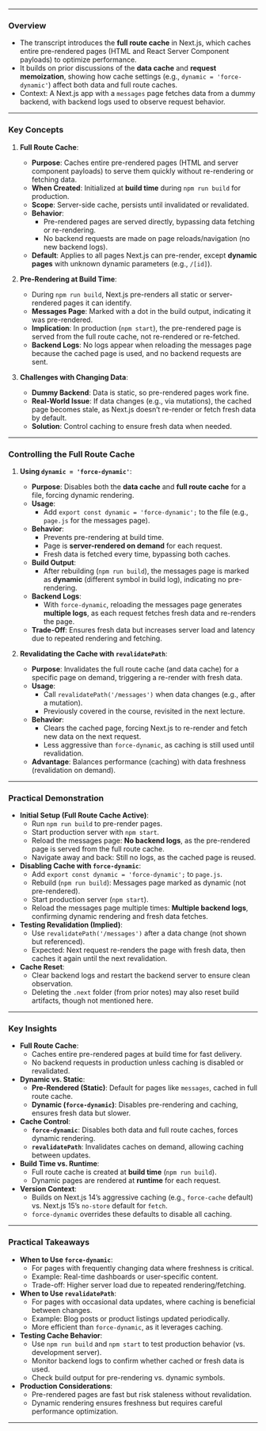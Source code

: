 
---
### **Overview**
- The transcript introduces the **full route cache** in Next.js, which caches entire pre-rendered pages (HTML and React Server Component payloads) to optimize performance.
- It builds on prior discussions of the **data cache** and **request memoization**, showing how cache settings (e.g., `dynamic = 'force-dynamic'`) affect both data and full route caches.
- Context: A Next.js app with a `messages` page fetches data from a dummy backend, with backend logs used to observe request behavior.

---

### **Key Concepts**
1. **Full Route Cache**:
   - **Purpose**: Caches entire pre-rendered pages (HTML and server component payloads) to serve them quickly without re-rendering or fetching data.
   - **When Created**: Initialized at **build time** during `npm run build` for production.
   - **Scope**: Server-side cache, persists until invalidated or revalidated.
   - **Behavior**:
     - Pre-rendered pages are served directly, bypassing data fetching or re-rendering.
     - No backend requests are made on page reloads/navigation (no new backend logs).
   - **Default**: Applies to all pages Next.js can pre-render, except **dynamic pages** with unknown dynamic parameters (e.g., `/[id]`).

2. **Pre-Rendering at Build Time**:
   - During `npm run build`, Next.js pre-renders all static or server-rendered pages it can identify.
   - **Messages Page**: Marked with a dot in the build output, indicating it was pre-rendered.
   - **Implication**: In production (`npm start`), the pre-rendered page is served from the full route cache, not re-rendered or re-fetched.
   - **Backend Logs**: No logs appear when reloading the messages page because the cached page is used, and no backend requests are sent.

3. **Challenges with Changing Data**:
   - **Dummy Backend**: Data is static, so pre-rendered pages work fine.
   - **Real-World Issue**: If data changes (e.g., via mutations), the cached page becomes stale, as Next.js doesn’t re-render or fetch fresh data by default.
   - **Solution**: Control caching to ensure fresh data when needed.

---

### **Controlling the Full Route Cache**
1. **Using `dynamic = 'force-dynamic'`**:
   - **Purpose**: Disables both the **data cache** and **full route cache** for a file, forcing dynamic rendering.
   - **Usage**:
     - Add `export const dynamic = 'force-dynamic';` to the file (e.g., `page.js` for the messages page).
   - **Behavior**:
     - Prevents pre-rendering at build time.
     - Page is **server-rendered on demand** for each request.
     - Fresh data is fetched every time, bypassing both caches.
   - **Build Output**:
     - After rebuilding (`npm run build`), the messages page is marked as **dynamic** (different symbol in build log), indicating no pre-rendering.
   - **Backend Logs**:
     - With `force-dynamic`, reloading the messages page generates **multiple logs**, as each request fetches fresh data and re-renders the page.
   - **Trade-Off**: Ensures fresh data but increases server load and latency due to repeated rendering and fetching.

2. **Revalidating the Cache with `revalidatePath`**:
   - **Purpose**: Invalidates the full route cache (and data cache) for a specific page on demand, triggering a re-render with fresh data.
   - **Usage**:
     - Call `revalidatePath('/messages')` when data changes (e.g., after a mutation).
     - Previously covered in the course, revisited in the next lecture.
   - **Behavior**:
     - Clears the cached page, forcing Next.js to re-render and fetch new data on the next request.
     - Less aggressive than `force-dynamic`, as caching is still used until revalidation.
   - **Advantage**: Balances performance (caching) with data freshness (revalidation on demand).

---

### **Practical Demonstration**
- **Initial Setup (Full Route Cache Active)**:
  - Run `npm run build` to pre-render pages.
  - Start production server with `npm start`.
  - Reload the messages page: **No backend logs**, as the pre-rendered page is served from the full route cache.
  - Navigate away and back: Still no logs, as the cached page is reused.
- **Disabling Cache with `force-dynamic`**:
  - Add `export const dynamic = 'force-dynamic';` to `page.js`.
  - Rebuild (`npm run build`): Messages page marked as dynamic (not pre-rendered).
  - Start production server (`npm start`).
  - Reload the messages page multiple times: **Multiple backend logs**, confirming dynamic rendering and fresh data fetches.
- **Testing Revalidation (Implied)**:
  - Use `revalidatePath('/messages')` after a data change (not shown but referenced).
  - Expected: Next request re-renders the page with fresh data, then caches it again until the next revalidation.
- **Cache Reset**:
  - Clear backend logs and restart the backend server to ensure clean observation.
  - Deleting the `.next` folder (from prior notes) may also reset build artifacts, though not mentioned here.

---

### **Key Insights**
- **Full Route Cache**:
  - Caches entire pre-rendered pages at build time for fast delivery.
  - No backend requests in production unless caching is disabled or revalidated.
- **Dynamic vs. Static**:
  - **Pre-Rendered (Static)**: Default for pages like `messages`, cached in full route cache.
  - **Dynamic (`force-dynamic`)**: Disables pre-rendering and caching, ensures fresh data but slower.
- **Cache Control**:
  - **`force-dynamic`**: Disables both data and full route caches, forces dynamic rendering.
  - **`revalidatePath`**: Invalidates caches on demand, allowing caching between updates.
- **Build Time vs. Runtime**:
  - Full route cache is created at **build time** (`npm run build`).
  - Dynamic pages are rendered at **runtime** for each request.
- **Version Context**:
  - Builds on Next.js 14’s aggressive caching (e.g., `force-cache` default) vs. Next.js 15’s `no-store` default for `fetch`.
  - `force-dynamic` overrides these defaults to disable all caching.

---

### **Practical Takeaways**
- **When to Use `force-dynamic`**:
  - For pages with frequently changing data where freshness is critical.
  - Example: Real-time dashboards or user-specific content.
  - Trade-off: Higher server load due to repeated rendering/fetching.
- **When to Use `revalidatePath`**:
  - For pages with occasional data updates, where caching is beneficial between changes.
  - Example: Blog posts or product listings updated periodically.
  - More efficient than `force-dynamic`, as it leverages caching.
- **Testing Cache Behavior**:
  - Use `npm run build` and `npm start` to test production behavior (vs. development server).
  - Monitor backend logs to confirm whether cached or fresh data is used.
  - Check build output for pre-rendering vs. dynamic symbols.
- **Production Considerations**:
  - Pre-rendered pages are fast but risk staleness without revalidation.
  - Dynamic rendering ensures freshness but requires careful performance optimization.

---

